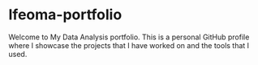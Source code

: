 # Ifeoma-portfolio
Welcome to My Data Analysis portfolio. This is a personal GitHub profile where I showcase the projects that I have worked on and the tools that I used.
